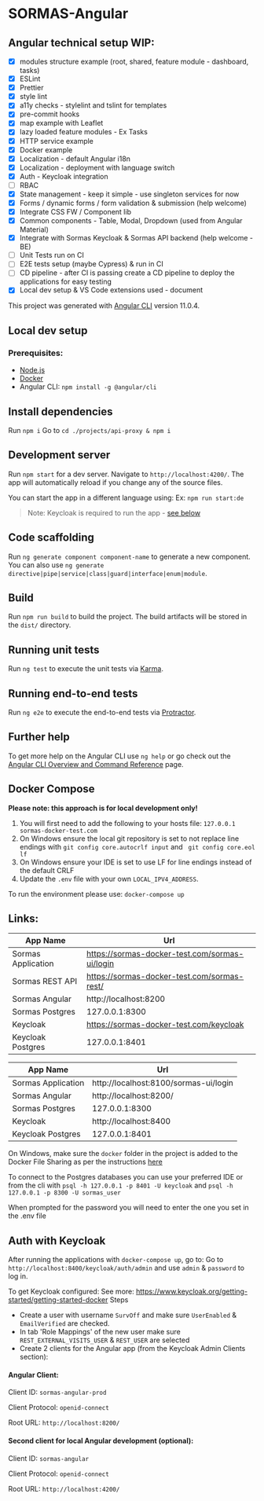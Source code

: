 # SORMAS-Angular

## Angular technical setup WIP:

- [x] modules structure example (root, shared, feature module - dashboard, tasks)
- [x] ESLint
- [x] Prettier
- [x] style lint
- [x] a11y checks - stylelint and tslint for templates
- [x] pre-commit hooks
- [x] map example with Leaflet
- [x] lazy loaded feature modules - Ex Tasks
- [x] HTTP service example
- [x] Docker example
- [x] Localization - default Angular i18n
- [x] Localization - deployment with language switch
- [x] Auth - Keycloak integration
- [ ] RBAC
- [x] State management - keep it simple - use singleton services for now
- [x] Forms / dynamic forms / form validation & submission (help welcome)
- [x] Integrate CSS FW / Component lib
- [x] Common components - Table, Modal, Dropdown (used from Angular Material)
- [x] Integrate with Sormas Keycloak & Sormas API backend (help welcome - BE)
- [ ] Unit Tests run on CI
- [ ] E2E tests setup (maybe Cypress) & run in CI
- [ ] CD pipeline - after CI is passing create a CD pipeline to deploy the applications for easy testing
- [x] Local dev setup & VS Code extensions used - document

This project was generated with [Angular CLI](https://github.com/angular/angular-cli) version 11.0.4.

## Local dev setup

### Prerequisites:

- [Node.js](https://nodejs.org/en/)
- [Docker](https://docs.docker.com/get-docker/)
- Angular CLI: `npm install -g @angular/cli`

## Install dependencies

Run `npm i`
Go to `cd ./projects/api-proxy & npm i`

## Development server

Run `npm start` for a dev server. Navigate to `http://localhost:4200/`. The app will automatically reload if you change any of the source files.

You can start the app in a different language using:
Ex: `npm run start:de`

> Note: Keycloak is required to run the app - [see below](https://github.com/hzi-braunschweig/SORMAS-Angular#auth-with-keycloak)

## Code scaffolding

Run `ng generate component component-name` to generate a new component. You can also use `ng generate directive|pipe|service|class|guard|interface|enum|module`.

## Build

Run `npm run build` to build the project. The build artifacts will be stored in the `dist/` directory.

## Running unit tests

Run `ng test` to execute the unit tests via [Karma](https://karma-runner.github.io).

## Running end-to-end tests

Run `ng e2e` to execute the end-to-end tests via [Protractor](http://www.protractortest.org/).

## Further help

To get more help on the Angular CLI use `ng help` or go check out the [Angular CLI Overview and Command Reference](https://angular.io/cli) page.

## Docker Compose

**Please note: this approach is for local development only!**

1. You will first need to add the following to your hosts file: `127.0.0.1 sormas-docker-test.com`
2. On Windows ensure the local git repository is set to not replace line endings with
   `git config core.autocrlf input` and ` git config core.eol lf`
3. On Windows ensure your IDE is set to use LF for line endings instead of the default CRLF
4. Update the `.env` file with your own `LOCAL_IPV4_ADDRESS`.

To run the environment please use: `docker-compose up`

## Links:

| App Name           | Url                                            |
| ------------------ | ---------------------------------------------- |
| Sormas Application | https://sormas-docker-test.com/sormas-ui/login |
| Sormas REST API    | https://sormas-docker-test.com/sormas-rest/    |
| Sormas Angular     | http://localhost:8200                          |
| Sormas Postgres    | 127.0.0.1:8300                                 |
| Keycloak           | https://sormas-docker-test.com/keycloak        |
| Keycloak Postgres  | 127.0.0.1:8401                                 |

| App Name           | Url                                   |
| ------------------ | ------------------------------------- |
| Sormas Application | http://localhost:8100/sormas-ui/login |
| Sormas Angular     | http://localhost:8200/                |
| Sormas Postgres    | 127.0.0.1:8300                        |
| Keycloak           | http://localhost:8400                 |
| Keycloak Postgres  | 127.0.0.1:8401                        |

On Windows, make sure the `docker` folder in the project is added to the Docker File Sharing as per the instructions [here](https://docs.docker.com/docker-for-windows/)

To connect to the Postgres databases you can use your preferred IDE or from the cli with
`psql -h 127.0.0.1 -p 8401 -U keycloak` and
`psql -h 127.0.0.1 -p 8300 -U sormas_user`

When prompted for the password you will need to enter the one you set in the .env file

## Auth with Keycloak

After running the applications with `docker-compose up`, go to:
Go to `http://localhost:8400/keycloak/auth/admin` and use `admin` & `password` to log in.

To get Keycloak configured:
See more: https://www.keycloak.org/getting-started/getting-started-docker
Steps

- Create a user with username `SurvOff` and make sure `UserEnabled` & `EmailVerified` are checked.
- In tab 'Role Mappings' of the new user make sure `REST_EXTERNAL_VISITS_USER` & `REST_USER` are selected
- Create 2 clients for the Angular app (from the Keycloak Admin Clients section):

#### Angular Client:

Client ID: `sormas-angular-prod`

Client Protocol: `openid-connect`

Root URL: `http://localhost:8200/`

#### Second client for local Angular development (optional):

Client ID: `sormas-angular`

Client Protocol: `openid-connect`

Root URL: `http://localhost:4200/`
